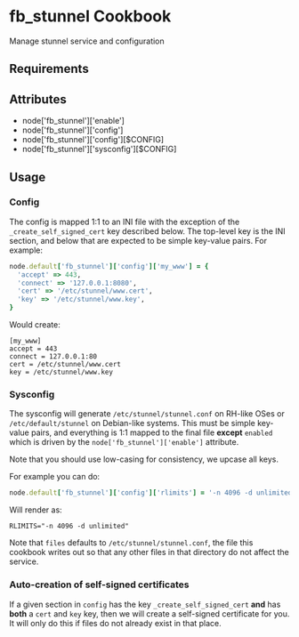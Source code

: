 fb_stunnel Cookbook
===================
Manage stunnel service and configuration

Requirements
------------

Attributes
----------
* node['fb_stunnel']['enable']
* node['fb_stunnel']['config']
* node['fb_stunnel']['config'][$CONFIG]
* node['fb_stunnel']['sysconfig'][$CONFIG]

Usage
-----
### Config

The config is mapped 1:1 to an INI file with the exception of the
`_create_self_signed_cert` key described below. The top-level key is the INI
section, and below that are expected to be simple key-value pairs. For example:

```ruby
node.default['fb_stunnel']['config']['my_www'] = {
  'accept' => 443,
  'connect' => '127.0.0.1:8080',
  'cert' => '/etc/stunnel/www.cert',
  'key' => '/etc/stunnel/www.key',
}
```

Would create:

```text
[my_www]
accept = 443
connect = 127.0.0.1:80
cert = /etc/stunnel/www.cert
key = /etc/stunnel/www.key
```

### Sysconfig

The sysconfig will generate `/etc/stunnel/stunnel.conf` on RH-like OSes or
`/etc/default/stunnel` on Debian-like systems. This must be simple key-value
pairs, and everything is 1:1 mapped to the final file **except** `enabled`
which is driven by the `node['fb_stunnel']['enable']` attribute.

Note that you should use low-casing for consistency, we upcase all keys.

For example you can do:

```ruby
node.default['fb_stunnel']['config']['rlimits'] = '-n 4096 -d unlimited'
```

Will render as:

```text
RLIMITS="-n 4096 -d unlimited"
```

Note that `files` defaults to `/etc/stunnel/stunnel.conf`, the file this
cookbook writes out so that any other files in that directory do not affect the
service.

### Auto-creation of self-signed certificates

If a given section in `config` has the key `_create_self_signed_cert` **and**
has **both** a `cert` and `key` key, then we will create a self-signed
certificate for you. It will only do this if files do not already exist in that
place.
